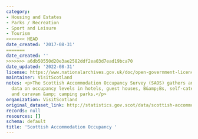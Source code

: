 ```yaml
---
category:
- Housing and Estates
- Parks / Recreation
- Sport and Leisure
- Tourism
<<<<<<< HEAD
date_created: '2017-08-31'
=======
date_created: ''
>>>>>>> a6db50550d20e3ae2582ddf2ea03d7ead19bca70
date_updated: '2022-08-31'
license: https://www.nationalarchives.gov.uk/doc/open-government-licence/version/3/
maintainer: VisitScotland
notes: <p>The Scottish Accommodation Occupancy Survey (SAOS) gathers and analyses
  data on occupancy levels in hotels, guest houses, B&amp;Bs, self-catering, hostels
  and caravan &amp; camping parks.</p>
organization: VisitScotland
original_dataset_link: http://statistics.gov.scot/data/scottish-accommodation-occupancy
records: null
resources: []
schema: default
title: 'Scottish Accommodation Occupancy '
---
```

